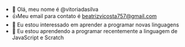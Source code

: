 - 👋 Olá, meu nome é @vitoriadasilva
- :+1:Meu email para contato é beatrizvicosta757@gmail.com
- 👀 Eu estou interessado em aprender a programar novas linguagens
- 🌱 Eu estou aprendendo a programar recentemente a linguagem de JavaScript e Scratch
